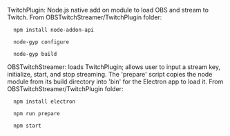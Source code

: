 TwitchPlugin: Node.js native add on module to load OBS and stream to Twitch. From OBSTwitchStreamer/TwitchPlugin folder:
		
	  npm install node-addon-api
			
	  node-gyp configure
			
	  node-gyp build

OBSTwitchStreamer: loads TwitchPlugin; allows user to input a stream key, initialize, start, and stop streaming. 
The 'prepare' script copies the node module from its build directory into 'bin' for the Electron app to load it. 
From OBSTwitchStreamer/TwitchPlugin folder:
		
	  npm install electron
   
	  npm run prepare
   
	  npm start
